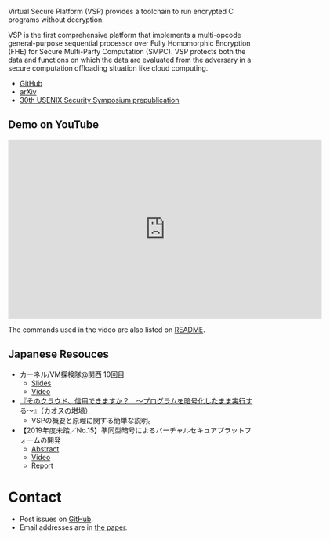 Virtual Secure Platform (VSP) provides a toolchain
to run encrypted C programs without decryption.

VSP is the first comprehensive platform
that implements a multi-opcode general-purpose sequential processor
over Fully Homomorphic Encryption (FHE) for Secure Multi-Party Computation (SMPC).
VSP protects both the data and functions on which the data are evaluated from the adversary
in a secure computation offloading situation like cloud computing.

- [GitHub](https://github.com/virtualsecureplatform/kvsp)
- [arXiv](https://arxiv.org/abs/2010.09410)
- [30th USENIX Security Symposium prepublication](https://www.usenix.org/conference/usenixsecurity21/presentation/matsuoka)

## Demo on YouTube

<iframe width="640" height="365" src="https://www.youtube.com/embed/1YsUaZMITR8" frameborder="0" allow="accelerometer; autoplay; clipboard-write; encrypted-media; gyroscope; picture-in-picture" allowfullscreen></iframe>

The commands used in the video are also listed on [README](https://github.com/virtualsecureplatform/kvsp/blob/master/README.md#quick-start).

## Japanese Resouces

- カーネル/VM探検隊@関西 10回目
    - [Slides](https://speakerdeck.com/nindanaoto/development-of-virtual-secure-platform)
    - [Video](https://youtu.be/J-pF4fg3r04?t=6254)
- [『そのクラウド、信用できますか？　〜プログラムを暗号化したまま実行する〜』（カオスの坩堝）](https://anqou.net/poc/2019/10/18/post-3106/)
    - VSPの概要と原理に関する簡単な説明。
- 【2019年度未踏／No.15】準同型暗号によるバーチャルセキュアプラットフォームの開発
    - [Abstract](https://www.ipa.go.jp/jinzai/mitou/2019/gaiyou_s-4.html)
    - [Video](https://youtu.be/apCbAPt7r3I)
    - [Report](https://github.com/virtualsecureplatform/MitouDocument)

# Contact

- Post issues on [GitHub](https://github.com/virtualsecureplatform/kvsp).
- Email addresses are in [the paper](https://arxiv.org/abs/2010.09410).
